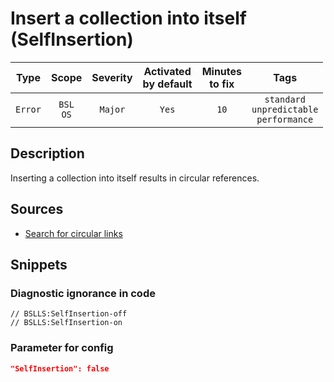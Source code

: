# Insert a collection into itself (SelfInsertion)

 |  Type   |        Scope        | Severity | Activated<br>by default | Minutes<br>to fix |                            Tags                            |
 |:-------:|:-------------------:|:--------:|:-----------------------------:|:-----------------------:|:----------------------------------------------------------:|
 | `Error` | `BSL`<br>`OS` | `Major`  |             `Yes`             |          `10`           | `standard`<br>`unpredictable`<br>`performance` | 

<!-- Блоки выше заполняются автоматически, не трогать -->
## Description

Inserting a collection into itself results in circular references.

## Sources

* [Search for circular links](https://its.1c.ru/db/metod8dev#content:5859:hdoc)

## Snippets

<!-- Блоки ниже заполняются автоматически, не трогать -->
### Diagnostic ignorance in code

```bsl
// BSLLS:SelfInsertion-off
// BSLLS:SelfInsertion-on
```

### Parameter for config

```json
"SelfInsertion": false
```
